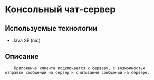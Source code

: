 # Консольный чат-сервер
## Используемые технологии
+ Java SE (nio)
## Описание
        Приложение клиента подключается к серверу, с возможностью 
    отправки сообщений на сервер и считывания сообщений на сервере.
